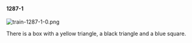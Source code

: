 #### 1287-1
![train-1287-1-0.png](https://github.com/lil-lab/nlvr/raw/master/nlvr/train/images/11/train-1287-1-0.png "train-1287-1-0.png")

There is a box with a yellow triangle, a black triangle and a blue square.